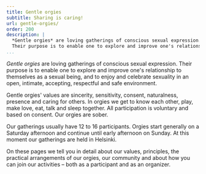 ```yaml
---
title: Gentle orgies
subtitle: Sharing is caring!
url: gentle-orgies/
order: 200
description: |
  *Gentle orgies* are loving gatherings of conscious sexual expression.
  Their purpose is to enable one to explore and improve one's relationship to themselves as a sexual being, and to enjoy and celebrate sexuality in an open, intimate, accepting, respectful and safe environment.
...
```


*Gentle orgies* are loving gatherings of conscious sexual expression.
Their purpose is to enable one to explore and improve one's relationship to themselves as a sexual being, and to enjoy and celebrate sexuality in an open, intimate, accepting, respectful and safe environment.

Gentle orgies' values are sincerity, sensitivity, consent, naturalness, presence and caring for others.
In orgies we get to know each other, play, make love, eat, talk and sleep together.
All participation is voluntary and based on consent. 
Our orgies are sober.

Our gatherings usually have 12 to 16 participants.
Orgies start generally on a Saturday afternoon and continue until early afternoon on Sunday.
At this moment our gatherings are held in Helsinki.

On these pages we tell you in detail about our values, principles, the practical arrangements of our orgies, our community and about how you can join our activities – both as a participant and as an organizer.
